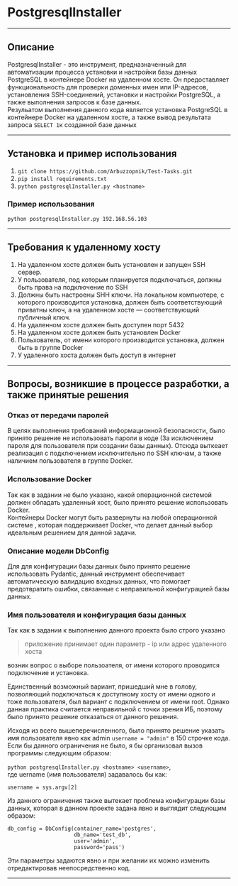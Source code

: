 # PostgresqlInstaller
___
## Описание
PostgresqlInstaller - это инструмент, предназначенный для автоматизации 
процесса установки и настройки базы данных PostgreSQL в контейнере 
Docker на удаленном хосте. Он предоставляет функциональность для 
проверки доменных имен или IP-адресов, установления SSH-соединений, 
установки и настройки PostgreSQL, а также выполнения запросов к 
базе данных.    
Резульатом выполнения данного кода является установка PostgreSQL 
в контейнере Docker на удаленном хосте, а также вывод результата запроса `SELECT 1`к 
созданной базе данных
___
## Установка и пример использования 

1. `git clone https://github.com/Arbuzzopnik/Test-Tasks.git`  
2. `pip install requirements.txt`
3. `python postgresqlInstaller.py <hostname>`

### Пример использования 
```
python postgresqlInstaller.py 192.168.56.103
```
___
## Требования к удаленному хосту
1. На удаленном хосте должен быть установлен и запущен SSH сервер.  
2. У пользователя, под которым планируется подключаться, должны быть права 
на подключение по SSH
3. Должны быть настроены SHH ключи. На локальном компьютере, с 
которого производится установка, должен быть соответствующий приватны ключ, 
а на удаленном хосте — соответствующий публичный ключ.
4. На удаленном хосте должен быть доступен порт 5432
5. На удаленном хосте должен быть установлен Docker
6. Польхователь, от имени которого производится установка, должен быть в группе Docker
7. У удаленного хоста должен быть доступ в интернет
___
## Вопросы, возникшие в процессе разработки, а также принятые решения
### Отказ от передачи паролей 
В целях выполнения требований информационной безопасности, было принято 
решение не использовать пароли в коде (За исключением пароля для 
пользователя при создании базы данных). Отсюда выткеает реализация с 
подключением исключительно по SSH ключам, а также наличием пользователя в группе
 Docker.
### Использование Docker
Так как в задании не было указано, какой операционной системой должен
обладать удаленный хост, было принято решение использовать Docker.  
Контейнеры Docker могут быть развернуты на любой операционной системе
, которая поддерживает Docker, что делает данный выбор идеальным решением для данной задачи.
### Описание модели DbConfig
Для для конфигурации базы данных было принято решение использовать 
 Pydantic, данный инструмент обеспечивает автоматическую валидацию 
входных данных, что помогает предотвратить ошибки, связанные с 
неправильной конфигурацией базы данных.
### Имя пользователя и конфигурация базы данных
Так как в задании к выполнению данного проекта было строго указано
> приложение принимает один параметр - ip или адрес удаленного хоста

возник вопрос о выборе пользоателя, от имени которого проводится подключение
и установка.  

Единственный возможный вариант, пришедший мне в голову, позволяющий подключаться к доступному хосту
от имени одного и тоже пользователя, был вариант с подключением от имени
root. Однако данная практика считается неправильной с точки зрения ИБ, поэтому
было принято решение отказаться от данного решения.

Исходя из всего вышеперечисленного, было принято решение указать имя пользователя явно
как admin `username = "admin"` в 150 строчке кода. Если бы данного ограничения 
не было, я бы организовал вызов программы следующим образом:  

`python postgresqlInstaller.py <hostname> <username>`,  
где uername (имя пользователя) задавалось бы как:  

`username = sys.argv[2]`

Из данного ограничения также вытекает проблема конфигурации базы данных,
которая в данном проекте задана явно и выглядит следующим образом:
``` 
db_config = DbConfig(container_name='postgres',
                     db_name='test_db',
                     user='admin',
                     password='pass')
```
Эти параметры задаются явно и при желании их можно изменить отредактировав
неепосредственно код.
___




 
